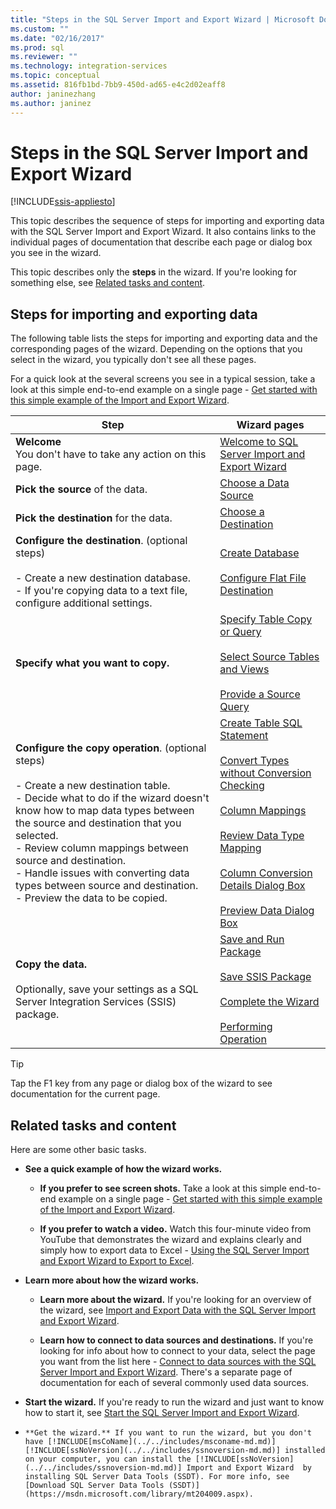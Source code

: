 ```yaml
---
title: "Steps in the SQL Server Import and Export Wizard | Microsoft Docs"
ms.custom: ""
ms.date: "02/16/2017"
ms.prod: sql
ms.reviewer: ""
ms.technology: integration-services
ms.topic: conceptual
ms.assetid: 816fb1bd-7bb9-450d-ad65-e4c2d02eaff8
author: janinezhang
ms.author: janinez
---
```

# Steps in the SQL Server Import and Export Wizard

[!INCLUDE[ssis-appliesto](../../includes/ssis-appliesto-ssvrpluslinux-asdb-asdw-xxx.md)]


This topic describes the sequence of steps for importing and exporting data with the SQL Server Import and Export Wizard. It also contains links to the individual pages of documentation that describe each page or dialog box you see in the wizard.

This topic describes only the **steps** in the wizard. If you're looking for something else, see [Related tasks and content](#related).

## Steps for importing and exporting data  
 The following table lists the steps for importing and exporting data and the corresponding pages of the wizard. Depending on the options that you select in the wizard, you typically don't see all these pages.  

For a quick look at the several screens you see in a typical session, take a look at this simple end-to-end example on a single page - [Get started with this simple example of the Import and Export Wizard](../../integration-services/import-export-data/get-started-with-this-simple-example-of-the-import-and-export-wizard.md).

|Step|Wizard pages|  
|----------|------------------|  
|**Welcome**<br />You don't have to take any action on this page.|[Welcome to SQL Server Import and Export Wizard](../../integration-services/import-export-data/welcome-to-sql-server-import-and-export-wizard.md)|  
|**Pick the source** of the data.|[Choose a Data Source](../../integration-services/import-export-data/choose-a-data-source-sql-server-import-and-export-wizard.md)|  
|**Pick the destination** for the data.|[Choose a Destination](../../integration-services/import-export-data/choose-a-destination-sql-server-import-and-export-wizard.md)|  
|**Configure the destination**. (optional steps)<br /><br /> -   Create a new destination database.<br />-   If you're copying data to a text file, configure additional settings.|[Create Database](../../integration-services/import-export-data/create-database-sql-server-import-and-export-wizard.md)<br /><br />[Configure Flat File Destination](../../integration-services/import-export-data/configure-flat-file-destination-sql-server-import-and-export-wizard.md)|  
|**Specify what you want to copy.**|[Specify Table Copy or Query](../../integration-services/import-export-data/specify-table-copy-or-query-sql-server-import-and-export-wizard.md)<br /><br />[Select Source Tables and Views](../../integration-services/import-export-data/select-source-tables-and-views-sql-server-import-and-export-wizard.md)<br /><br />[Provide a Source Query](../../integration-services/import-export-data/provide-a-source-query-sql-server-import-and-export-wizard.md)|  
|**Configure the copy operation**. (optional steps)<br /><br /> -   Create a new destination table.<br />-   Decide what to do if the wizard doesn't know how to map data types between the source and destination that you selected.<br />-   Review column mappings between source and destination.<br />-   Handle issues with converting data types between source and destination.<br />-   Preview the data to be copied.|[Create Table SQL Statement](../../integration-services/import-export-data/create-table-sql-statement-sql-server-import-and-export-wizard.md)<br /><br />[Convert Types without Conversion Checking](../../integration-services/import-export-data/convert-types-without-conversion-checking-sql-server-import-and-export-wizard.md)<br /><br />[Column Mappings](../../integration-services/import-export-data/column-mappings-sql-server-import-and-export-wizard.md)<br /><br />[Review Data Type Mapping](../../integration-services/import-export-data/review-data-type-mapping-sql-server-import-and-export-wizard.md)<br /><br />[Column Conversion Details Dialog Box](../../integration-services/import-export-data/column-conversion-details-dialog-box-sql-server-import-and-export-wizard.md)<br /><br />[Preview Data Dialog Box](../../integration-services/import-export-data/preview-data-dialog-box-sql-server-import-and-export-wizard.md)|  
|**Copy the data.**<br /><br /> Optionally, save your settings as a SQL Server Integration Services (SSIS) package.|[Save and Run Package](../../integration-services/import-export-data/save-and-run-package-sql-server-import-and-export-wizard.md)<br /><br />[Save SSIS Package](../../integration-services/import-export-data/save-ssis-package-sql-server-import-and-export-wizard.md)<br /><br />[Complete the Wizard](../../integration-services/import-export-data/complete-the-wizard-sql-server-import-and-export-wizard.md)<br /><br />[Performing Operation](../../integration-services/import-export-data/performing-operation-sql-server-import-and-export-wizard.md)|  

> [!TIP]
> Tap the F1 key from any page or dialog box of the wizard to see documentation for the current page.

## <a name="related"></a> Related tasks and content  
Here are some other basic tasks.
-   **See a quick example of how the wizard works.**

    -   **If you prefer to see screen shots.** Take a look at this simple end-to-end example on a single page - [Get started with this simple example of the Import and Export Wizard](../../integration-services/import-export-data/get-started-with-this-simple-example-of-the-import-and-export-wizard.md).

    -   **If you prefer to watch a video.** Watch this four-minute video from YouTube that demonstrates the wizard and explains clearly and simply how to export data to Excel - [Using the SQL Server Import and Export Wizard to Export to Excel](https://go.microsoft.com/fwlink/?linkid=829049).

-   **Learn more about how the wizard works.**

    -   **Learn more about the wizard.** If you're looking for an overview of the wizard, see [Import and Export Data with the SQL Server Import and Export Wizard](../../integration-services/import-export-data/import-and-export-data-with-the-sql-server-import-and-export-wizard.md).

    -   **Learn how to connect to data sources and destinations.** If you're looking for info about how to connect to your data, select the page you want from the list here - [Connect to data sources with the SQL Server Import and Export Wizard](../../integration-services/import-export-data/connect-to-data-sources-with-the-sql-server-import-and-export-wizard.md). There's a separate page of documentation for each of several commonly used data sources. 

-   **Start the wizard.** If you're ready to run the wizard and just want to know how to start it, see [Start the SQL Server Import and Export Wizard](../../integration-services/import-export-data/start-the-sql-server-import-and-export-wizard.md).

-     **Get the wizard.** If you want to run the wizard, but you don't have [!INCLUDE[msCoName](../../includes/msconame-md.md)] [!INCLUDE[ssNoVersion](../../includes/ssnoversion-md.md)] installed on your computer, you can install the [!INCLUDE[ssNoVersion](../../includes/ssnoversion-md.md)] Import and Export Wizard  by installing SQL Server Data Tools (SSDT). For more info, see [Download SQL Server Data Tools (SSDT)](https://msdn.microsoft.com/library/mt204009.aspx).


